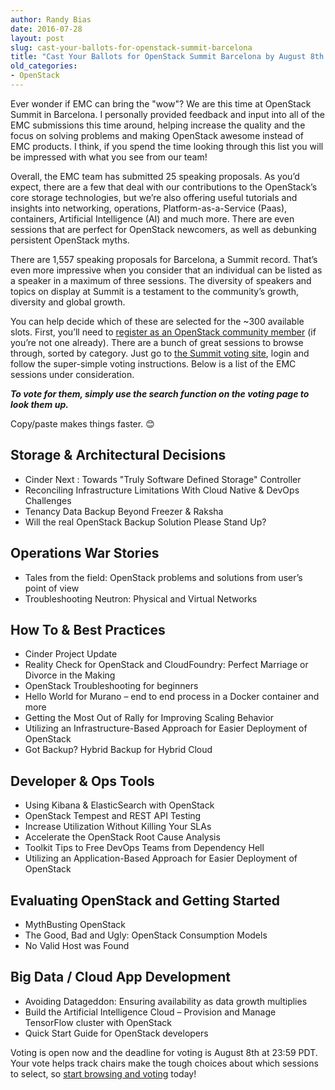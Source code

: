 ```yaml
---
author: Randy Bias
date: 2016-07-28
layout: post
slug: cast-your-ballots-for-openstack-summit-barcelona
title: "Cast Your Ballots for OpenStack Summit Barcelona by August 8th!"
old_categories:
- OpenStack
---
```


Ever wonder if EMC can bring the "wow"?  We are this time at OpenStack Summit in Barcelona.  I personally provided feedback and input into all of the EMC submissions this time around, helping increase the quality and the focus on solving problems and making OpenStack awesome instead of EMC products.  I think, if you spend the time looking through this list you will be impressed with what you see from our team!

Overall, the EMC team has submitted 25 speaking proposals. As you’d expect, there are a few that deal with our contributions to the OpenStack’s core storage technologies, but we’re also offering useful tutorials and insights into networking, operations, Platform-as-a-Service (Paas), containers, Artificial Intelligence (AI) and much more. There are even sessions that are perfect for OpenStack newcomers, as well as debunking persistent OpenStack myths.

There are 1,557 speaking proposals for Barcelona, a Summit record. That’s even more impressive when you consider that an individual can be listed as a speaker in a maximum of three sessions. The diversity of speakers and topics on display at Summit is a testament to the community’s growth, diversity and global growth.

You can help decide which of these are selected for the ~300 available slots. First, you’ll need to [register as an OpenStack community member](https://www.openstack.org/join/register/) (if you’re not one already). There are a bunch of great sessions to browse through, sorted by category. Just go to [the Summit voting site](https://www.openstack.org/summit/barcelona-2016/vote-for-speakers/), login and follow the super-simple voting instructions. Below is a list of the EMC sessions under consideration.

**_To vote for them, simply use the search function on the voting page to look them up._**

Copy/paste makes things faster. 😊

## Storage & Architectural Decisions
* Cinder Next : Towards "Truly Software Defined Storage" Controller
* Reconciling Infrastructure Limitations With Cloud Native & DevOps Challenges
* Tenancy Data Backup Beyond Freezer & Raksha
* Will the real OpenStack Backup Solution Please Stand Up?

## Operations War Stories
* Tales from the field: OpenStack problems and solutions from user’s point of view
* Troubleshooting Neutron: Physical and Virtual Networks

## How To & Best Practices
* Cinder Project Update
* Reality Check for OpenStack and CloudFoundry: Perfect Marriage or Divorce in the Making
* OpenStack Troubleshooting for beginners
* Hello World for Murano – end to end process in a Docker container and more
* Getting the Most Out of Rally for Improving Scaling Behavior
* Utilizing an Infrastructure-Based Approach for Easier Deployment of OpenStack
* Got Backup? Hybrid Backup for Hybrid Cloud

## Developer & Ops Tools
* Using Kibana & ElasticSearch with OpenStack
* OpenStack Tempest and REST API Testing
* Increase Utilization Without Killing Your SLAs
* Accelerate the OpenStack Root Cause Analysis
* Toolkit Tips to Free DevOps Teams from Dependency Hell
* Utilizing an Application-Based Approach for Easier Deployment of OpenStack

## Evaluating OpenStack and Getting Started

* MythBusting OpenStack
* The Good, Bad and Ugly: OpenStack Consumption Models
* No Valid Host was Found

## Big Data / Cloud App Development
* Avoiding Datageddon: Ensuring availability as data growth multiplies
* Build the Artificial Intelligence Cloud – Provision and Manage TensorFlow cluster with OpenStack
* Quick Start Guide for OpenStack developers

Voting is open now and the deadline for voting is August 8th at 23:59 PDT. Your vote helps track chairs make the tough choices about which sessions to select, so [start browsing and voting](https://www.openstack.org/summit/barcelona-2016/vote-for-speakers/) today!

